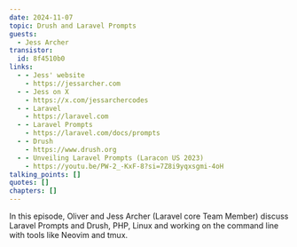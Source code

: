 ```yaml
---
date: 2024-11-07
topic: Drush and Laravel Prompts
guests:
  - Jess Archer
transistor:
  id: 8f4510b0
links:
  - - Jess' website
    - https://jessarcher.com
  - - Jess on X
    - https://x.com/jessarchercodes
  - - Laravel
    - https://laravel.com
  - - Laravel Prompts
    - https://laravel.com/docs/prompts
  - - Drush
    - https://www.drush.org
  - - Unveiling Laravel Prompts (Laracon US 2023)
    - https://youtu.be/PW-2_-KxF-8?si=7Z8i9yqxsgmi-4oH
talking_points: []
quotes: []
chapters: []
---
```


In this episode, Oliver and Jess Archer (Laravel core Team Member) discuss Laravel Prompts and Drush, PHP, Linux and working on the command line with tools like Neovim and tmux.
